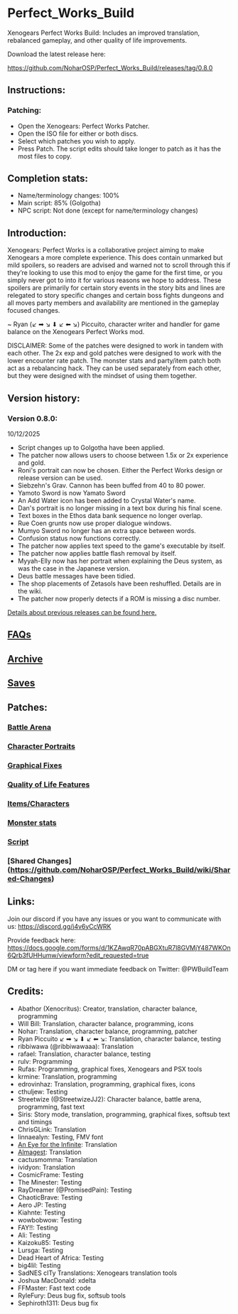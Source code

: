 # Perfect_Works_Build
Xenogears Perfect Works Build: Includes an improved translation, rebalanced gameplay, and other quality of life improvements.

Download the latest release here: 

https://github.com/NoharOSP/Perfect_Works_Build/releases/tag/0.8.0
  
## Instructions:

### Patching:

- Open the Xenogears: Perfect Works Patcher.
- Open the ISO file for either or both discs. 
- Select which patches you wish to apply.
- Press Patch. The script edits should take longer to patch as it has the most files to copy.

## Completion stats:

- Name/terminology changes: 100%
- Main script: 85% (Golgotha)
- NPC script: Not done (except for name/terminology changes)

## Introduction:

Xenogears: Perfect Works is a collaborative project aiming to make Xenogears a more complete experience. This does contain unmarked but mild spoilers, so readers are advised and warned not to scroll through this if they’re looking to use this mod to enjoy the game for the first time, or you simply never got to into it for various reasons we hope to address. These spoilers are primarily for certain story events in the story bits and lines are relegated to story specific changes and certain boss fights dungeons and all moves party members and availability are mentioned in the gameplay focused changes. 

~ Ryan (↙ ➡ ↘ ⬇ ↙ ⬅ ↘) Piccuito, character writer and handler for game balance on the Xenogears Perfect Works mod.

DISCLAIMER: Some of the patches were designed to work in tandem with each other. The 2x exp and gold patches were designed to work with the lower encounter rate patch. The monster stats and party/item patch both act as a rebalancing hack. They can be used separately from each other, but they were designed with the mindset of using them together.

## Version history:

### Version 0.8.0:

10/12/2025

- Script changes up to Golgotha have been applied.
- The patcher now allows users to choose between 1.5x or 2x experience and gold.
- Roni's portrait can now be chosen. Either the Perfect Works design or release version can be used.
- Siebzehn's Grav. Cannon has been buffed from 40 to 80 power.
- Yamoto Sword is now Yamato Sword
- An Add Water icon has been added to Crystal Water's name.
- Dan's portrait is no longer missing in a text box during his final scene.
- Text boxes in the Ethos data bank sequence no longer overlap.
- Rue Coen grunts now use proper dialogue windows.
- Mumyo Sword no longer has an extra space between words.
- Confusion status now functions correctly.
- The patcher now applies text speed to the game's executable by itself.
- The patcher now applies battle flash removal by itself.
- Myyah-Elly now has her portrait when explaining the Deus system, as was the case in the Japanese version.
- Deus battle messages have been tidied.
- The shop placements of Zetasols have been reshuffled. Details are in the wiki.
- The patcher now properly detects if a ROM is missing a disc number.

[Details about previous releases can be found here.](https://github.com/NoharOSP/Perfect_Works_Build/wiki/Version-History)


## [FAQs](https://github.com/NoharOSP/Perfect_Works_Build/wiki/FAQs)

## [Archive](https://github.com/NoharOSP/Perfect_Works_Build/wiki/Archive)

## [Saves](https://github.com/NoharOSP/Perfect_Works_Build/wiki/Saves)

## Patches:

### [Battle Arena](https://github.com/NoharOSP/Perfect_Works_Build/wiki/Battling-Arena)

### [Character Portraits](https://github.com/NoharOSP/Perfect_Works_Build/wiki/Character-Portraits)

### [Graphical Fixes](https://github.com/NoharOSP/Perfect_Works_Build/wiki/Graphical-Fixes)

### [Quality of Life Features](https://github.com/NoharOSP/Perfect_Works_Build/wiki/Extra-QOL-Features)

### [Items/Characters](https://github.com/NoharOSP/Perfect_Works_Build/wiki/Items-and-Characters)

### [Monster stats](https://github.com/NoharOSP/Perfect_Works_Build/wiki/Enemy-Stats)

### [Script](https://github.com/NoharOSP/Perfect_Works_Build/wiki/Script-Changes)

### [Shared Changes] (https://github.com/NoharOSP/Perfect_Works_Build/wiki/Shared-Changes)

## Links:

Join our discord if you have any issues or you want to communicate with us:
https://discord.gg/j4v6yCcWRK

Provide feedback here:
https://docs.google.com/forms/d/1KZAwqR70pABGXtuR7l8GVMjY487WKOn6Qrb3fUHHumw/viewform?edit_requested=true

DM or tag here if you want immediate feedback on Twitter:
@PWBuildTeam

## Credits:

- Abathor (Xenocritus): Creator, translation, character balance, programming
- Will Bill: Translation, character balance, programming, icons
- Nohar: Translation, character balance, programming, patcher
- Ryan Piccuito ↙ ➡ ↘ ⬇ ↙ ⬅ ↘: Translation, character balance, testing
- ribbiwawa (@ribbiwawaaa): Translation
- rafael: Translation, character balance, testing
- rulv: Programming
- Rufas: Programming, graphical fixes, Xenogears and PSX tools
- krmine: Translation, programming
- edrovinhaz: Translation, programming, graphical fixes, icons
- cthuljew: Testing
- Streetwize (@StreetwizeJJ2): Character balance, battle arena, programming, fast text
- Siris: Story mode, translation, programming, graphical fixes, softsub text and timings
- ChrisGLink: Translation
- linnaealyn: Testing, FMV font
- [An Eye for the Infinite](http://moonreading.lunarpages.com/xeno/): Translation
- [Almagest](http://almagest712.blogspot.com/2017/11/xenogears-my-father-you-mean-my-dad.html): Translation
- cactusmomma: Translation
- ividyon: Translation
- CosmicFrame: Testing
- The Minester: Testing
- RayDreamer (@PromisedPain): Testing
- ChaoticBrave: Testing
- Aero JP: Testing
- Kiahnte: Testing
- wowbobwow: Testing
- FAY!!: Testing
- Ali: Testing
- Kaizoku85: Testing
- Lursga: Testing
- Dead Heart of Africa: Testing
- big4lil: Testing
- SadNES cITy Translations: Xenogears translation tools
- Joshua MacDonald: xdelta
- FFMaster: Fast text code
- RyleFury: Deus bug fix, softsub tools
- Sephiroth1311: Deus bug fix

